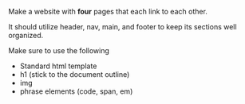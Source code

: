 Make a website with __four__ pages that each link to each other.

It should utilize header, nav, main, and footer to keep its sections well organized.

Make sure to use the following

* Standard html template
* h1 (stick to the document outline)
* img
* phrase elements (code, span, em)
